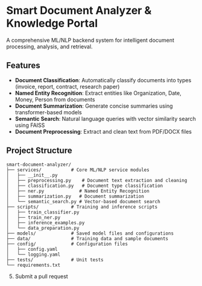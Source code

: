 # Smart Document Analyzer & Knowledge Portal

A comprehensive ML/NLP backend system for intelligent document processing, analysis, and retrieval.

## Features

- **Document Classification**: Automatically classify documents into types (invoice, report, contract, research paper)
- **Named Entity Recognition**: Extract entities like Organization, Date, Money, Person from documents
- **Document Summarization**: Generate concise summaries using transformer-based models
- **Semantic Search**: Natural language queries with vector similarity search using FAISS
- **Document Preprocessing**: Extract and clean text from PDF/DOCX files

## Project Structure

```
smart-document-analyzer/
├── services/           # Core ML/NLP service modules
│   ├── __init__.py
│   ├── preprocessing.py    # Document text extraction and cleaning
│   ├── classification.py   # Document type classification
│   ├── ner.py             # Named Entity Recognition
│   ├── summarization.py   # Document summarization
│   └── semantic_search.py # Vector-based document search
├── scripts/            # Training and inference scripts
│   ├── train_classifier.py
│   ├── train_ner.py
│   ├── inference_examples.py
│   └── data_preparation.py
├── models/             # Saved model files and configurations
├── data/               # Training data and sample documents
├── config/             # Configuration files
│   ├── config.yaml
│   └── logging.yaml
├── tests/              # Unit tests
└── requirements.txt
```


5. Submit a pull request
